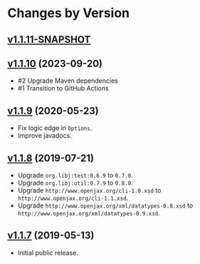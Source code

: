 # Changes by Version

## [v1.1.11-SNAPSHOT](https://github.com/libj/util/compare/bd9eebe68ba0a4caeef6cd82ce1473a04744e9f9..HEAD)

## [v1.1.10](https://github.com/openjax/cli/compare/fc4ac81543bfb6298be2707a90b73bced3a40043..bd9eebe68ba0a4caeef6cd82ce1473a04744e9f9) (2023-09-20)
* #2 Upgrade Maven dependencies
* #1 Transition to GitHub Actions

## [v1.1.9](https://github.com/openjax/cli/compare/66904382f0460f9a8ae4f2e74eb838e3c0c05116..fc4ac81543bfb6298be2707a90b73bced3a40043) (2020-05-23)
* Fix logic edge in `Options`.
* Improve javadocs.

## [v1.1.8](https://github.com/openjax/cli/compare/b5e8b6172aa8b90393e157a0d423db0284a89ff8..66904382f0460f9a8ae4f2e74eb838e3c0c05116) (2019-07-21)
* Upgrade `org.libj:test:0.6.9` to `0.7.0`.
* Upgrade `org.libj:util:0.7.9` to `0.8.0`.
* Upgrade `http://www.openjax.org/cli-1.0.xsd` to `http://www.openjax.org/cli-1.1.xsd`.
* Upgrade `http://www.openjax.org/xml/datatypes-0.8.xsd` to `http://www.openjax.org/xml/datatypes-0.9.xsd`.

## [v1.1.7](https://github.com/entinae/pom/compare/6efa7c4d9fb14dcd48d1c7aa28601aa75437ebcf..b5e8b6172aa8b90393e157a0d423db0284a89ff8) (2019-05-13)
* Initial public release.